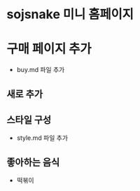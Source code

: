 # sojsnake 미니 홈페이지

# 구매 페이지 추가

- buy.md 파일 추가

## 새로 추가

## 스타일 구성

- style.md 파일 추가

## 좋아하는 음식

- 떡볶이
